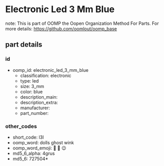# Electronic Led 3 Mm Blue  

note: This is part of OOMP the Oopen Organization Method For Parts. For more details: https://github.com/oomlout/oomp_base

##  part details





### id
* oomp_id: electronic_led_3_mm_blue
  * classification: electronic
  * type: led
  * size: 3_mm
  * color: blue
  * description_main: 
  * description_extra: 
  * manufacturer: 
  * part_number: 

### other_codes
* short_code: l3l
* oomp_word: dolls ghost wink
* oomp_word_emoji: :dolls: :ghost: :wink:
* md5_6_alpha: 4grus
* md5_6: 727504* 